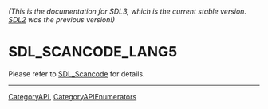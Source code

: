 ###### (This is the documentation for SDL3, which is the current stable version. [SDL2](https://wiki.libsdl.org/SDL2/) was the previous version!)
# SDL_SCANCODE_LANG5

Please refer to [SDL_Scancode](SDL_Scancode) for details.

----
[CategoryAPI](CategoryAPI), [CategoryAPIEnumerators](CategoryAPIEnumerators)

